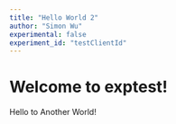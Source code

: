 ```yaml
---
title: "Hello World 2"
author: "Simon Wu"
experimental: false
experiment_id: "testClientId"
---
```

# Welcome to exptest!
Hello to Another World!
